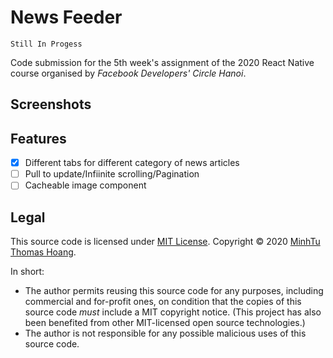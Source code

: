 # News Feeder

`Still In Progess`

Code submission for the 5th week's assignment of the 2020 React Native course organised by *Facebook Developers' Circle Hanoi*.

## Screenshots


## Features

- [x] Different tabs for different category of news articles
- [ ] Pull to update/Infiinite scrolling/Pagination
- [ ] Cacheable image component

## Legal

This source code is licensed under [MIT License](https://github.com/mnhthng-thms/). Copyright © 2020 [MinhTu Thomas Hoang](https://github.com/mnhthng-thms).

In short:

- The author permits reusing this source code for any purposes, including commercial and for-profit ones, on condition that the copies of this source code _must_ include a MIT copyright notice. (This project has also been benefited from other MIT-licensed open source technologies.)
- The author is not responsible for any possible malicious uses of this source code.